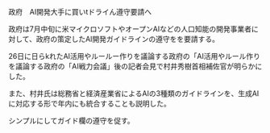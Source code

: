 政府　AI開発大手に買いtドライん遵守要請へ

政府は7月中旬に米マイクロソフトやオープンAIなどの人口知能の開発事業者に対して、政府の策定したAI開発ガイドラインの遵守をを要請する。

26日に日らkれたAI活用やルールー作りを議論する政府の「AI活用やルール作りを議論する政府の「AI戦力会議」後の記者会見で村井秀樹首相補佐官が明らかにした。

また、村井氏は総務省と経済産業省によるAIの3種類のガイドラインを、生成AIに対応する形で年内にも統合することも説明した。

シンプルにしてガイド欄の遵守を促す。
